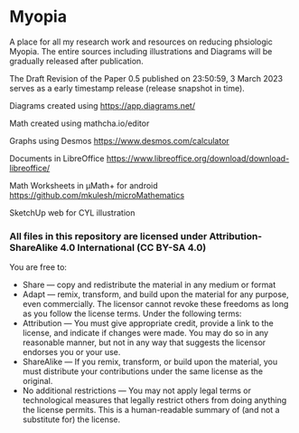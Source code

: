 # Myopia
A place for all my research work and resources on reducing phsiologic Myopia.
The entire sources including illustrations and Diagrams will be gradually released after publication.

The Draft Revision of the Paper 0.5 published on 23:50:59, 3 March 2023 serves as a early timestamp release (release snapshot in time).

Diagrams created using https://app.diagrams.net/

Math created using mathcha.io/editor

Graphs using Desmos https://www.desmos.com/calculator

Documents in LibreOffice https://www.libreoffice.org/download/download-libreoffice/

Math Worksheets in µMath+ for android https://github.com/mkulesh/microMathematics

SketchUp web for CYL illustration

### All files in this repository are licensed under Attribution-ShareAlike 4.0 International (CC BY-SA 4.0)
You are free to:
* Share — copy and redistribute the material in any medium or format
* Adapt — remix, transform, and build upon the material for any purpose, even commercially.
The licensor cannot revoke these freedoms as long as you follow the license terms.
Under the following terms:
* Attribution — You must give appropriate credit, provide a link to the license, and indicate if changes were made. You may do so in any reasonable manner, but not in any way that suggests the licensor endorses you or your use.
* ShareAlike — If you remix, transform, or build upon the material, you must distribute your contributions under the same license as the original.
* No additional restrictions — You may not apply legal terms or technological measures that legally restrict others from doing anything the license permits.
This is a human-readable summary of (and not a substitute for) the license.

